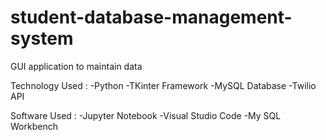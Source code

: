 # student-database-management-system
GUI application to maintain data

Technology Used :
-Python
-TKinter Framework
-MySQL Database
-Twilio API

Software Used :
  -Jupyter Notebook
  -Visual Studio Code
  -My SQL Workbench
  

